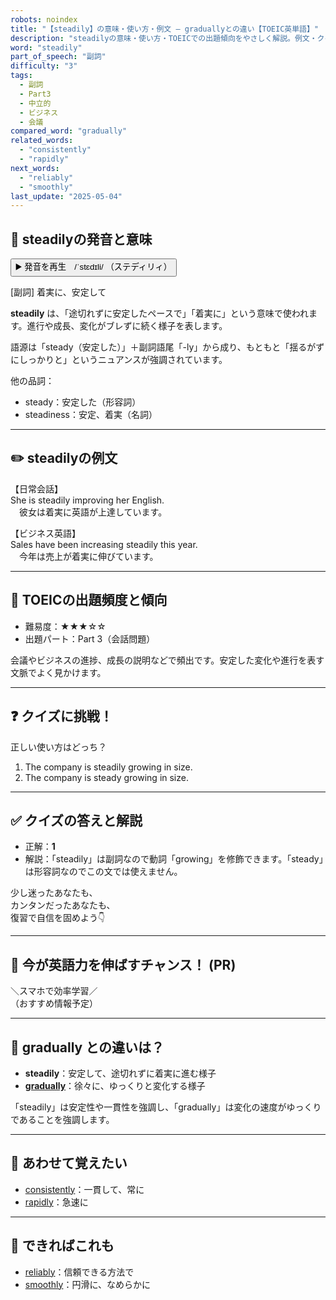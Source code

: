 ```yaml
---
robots: noindex
title: "【steadily】の意味・使い方・例文 ― graduallyとの違い【TOEIC英単語】"
description: "steadilyの意味・使い方・TOEICでの出題傾向をやさしく解説。例文・クイズ付きでgraduallyとの違いもわかりやすく学べます。"
word: "steadily"
part_of_speech: "副詞"
difficulty: "3"
tags:
  - 副詞
  - Part3
  - 中立的
  - ビジネス
  - 会議
compared_word: "gradually"
related_words:
  - "consistently"
  - "rapidly"
next_words:
  - "reliably"
  - "smoothly"
last_update: "2025-05-04"
---
```


## 🔰 steadilyの発音と意味

<button class="play-audio" onclick="playTTS('steadily')">
  <span class="play-audio-main">
    ▶️ 発音を再生　/ˈstɛdɪli/
  </span>
  <span class="play-audio-sub">
    （ステディリィ）
  </span>
</button>

[副詞] 着実に、安定して

**steadily** は、「途切れずに安定したペースで」「着実に」という意味で使われます。進行や成長、変化がブレずに続く様子を表します。

語源は「steady（安定した）」＋副詞語尾「-ly」から成り、もともと「揺るがずにしっかりと」というニュアンスが強調されています。

他の品詞：  
- steady：安定した（形容詞）
- steadiness：安定、着実（名詞）

---

## ✏️ steadilyの例文

【日常会話】  
She is steadily improving her English.  
　彼女は着実に英語が上達しています。

【ビジネス英語】  
Sales have been increasing steadily this year.  
　今年は売上が着実に伸びています。

---

## 🎯 TOEICの出題頻度と傾向

- 難易度：★★★☆☆
- 出題パート：Part 3（会話問題）

会議やビジネスの進捗、成長の説明などで頻出です。安定した変化や進行を表す文脈でよく見かけます。

---

## ❓ クイズに挑戦！

正しい使い方はどっち？

1. The company is steadily growing in size.  
2. The company is steady growing in size.

---

## ✅ クイズの答えと解説

- 正解：**1**
- 解説：「steadily」は副詞なので動詞「growing」を修飾できます。「steady」は形容詞なのでこの文では使えません。

少し迷ったあなたも、  
カンタンだったあなたも、  
復習で自信を固めよう👇️

---

## 🚀 今が英語力を伸ばすチャンス！ (PR)

<div class="info-center">
＼スマホで効率学習／<br>  
（おすすめ情報予定）
</div>

---

## 🤔  gradually との違いは？

- **steadily**：安定して、途切れずに着実に進む様子
- **[gradually](/word/gradually/)**：徐々に、ゆっくりと変化する様子

「steadily」は安定性や一貫性を強調し、「gradually」は変化の速度がゆっくりであることを強調します。

---

## 🧩 あわせて覚えたい

- [consistently](/word/consistently/)：一貫して、常に
- [rapidly](/word/rapidly/)：急速に

---

## 📖 できればこれも

- [reliably](/word/reliably/)：信頼できる方法で
- [smoothly](/word/smoothly/)：円滑に、なめらかに

<!-- cvid: aid11_bid05 -->
